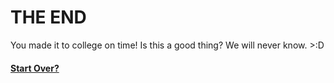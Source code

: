 # THE END

You made it to college on time! Is this a good thing? We will never know. >:D


#### [Start Over?](/README.md)